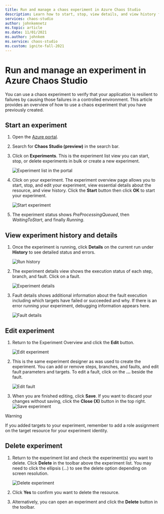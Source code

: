 ```yaml
---
title: Run and manage a chaos experiment in Azure Chaos Studio
description: Learn how to start, stop, view details, and view history for a chaos experiment in Azure Chaos Studio
services: chaos-studio
author: johnkemnetz
ms.topic: article
ms.date: 11/01/2021
ms.author: johnkem
ms.service: chaos-studio
ms.custom: ignite-fall-2021
---
```


# Run and manage an experiment in Azure Chaos Studio

You can use a chaos experiment to verify that your application is resilient to failures by causing those failures in a controlled environment. This article provides an overview of how to use a chaos experiment that you have previously created.

## Start an experiment

1. Open the [Azure portal](https://portal.azure.com).

2. Search for **Chaos Studio (preview)** in the search bar.

3. Click on **Experiments**. This is the experiment list view you can start, stop, or delete experiments in bulk or create a new experiment.

    ![Experiment list in the portal](images/run-experiment-list.png)

4. Click on your experiment. The experiment overview page allows you to start, stop, and edit your experiment, view essential details about the resource, and view history. Click the **Start** button then click **OK** to start your experiment.

    ![Start experiment](images/run-experiment-start.png)

5. The experiment status shows *PreProcessingQueued*, then *WaitingToStart*, and finally *Running*.

## View experiment history and details

1. Once the experiment is running, click **Details** on the current run under **History** to see detailed status and errors.

    ![Run history](images/run-experiment-history.png)

2. The experiment details view shows the execution status of each step, branch, and fault. Click on a fault.

    ![Experiment details](images/run-experiment-details.png)

3. Fault details shows additional information about the fault execution including which targets have failed or succeeded and why. If there is an error running your experiment, debugging information appears here.

    ![Fault details](images/run-experiment-fault.png)

## Edit experiment

1. Return to the Experiment Overview and click the **Edit** button.

    ![Edit experiment](images/run-edit.png)

2. This is the same experiment designer as was used to create the experiment. You can add or remove steps, branches, and faults, and edit fault parameters and targets. To edit a fault, click on the **...** beside the fault.

    ![Edit fault](images/run-edit-ellipses.png)

3. When you are finished editing, click **Save**. If you want to discard your changes without saving, click the **Close (X)** button in the top right.
  ![Save experiment](images/run-edit-save.png)

> [!WARNING]
> If you added targets to your experiment, remember to add a role assignment on the target resource for your experiment identity.

## Delete experiment
1. Return to the experiment list and check the experiment(s) you want to delete. Click **Delete** in the toolbar above the experiment list. You may need to click the ellipsis (...) to see the delete option depending on screen resolution.

    ![Delete experiment](images/run-delete.png)

2. Click **Yes** to confirm you want to delete the resource.

3. Alternatively, you can open an experiment and click the **Delete** button in the toolbar.
